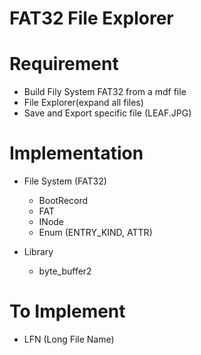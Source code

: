 # FAT32 File Explorer

# Requirement
- Build Fily System FAT32 from a mdf file
- File Explorer(expand all files)
- Save and Export specific file (LEAF.JPG)

# Implementation
- File System (FAT32)
  - BootRecord
  - FAT
  - INode
  - Enum (ENTRY_KIND, ATTR)

- Library
  - byte_buffer2

# To Implement
- LFN (Long File Name)